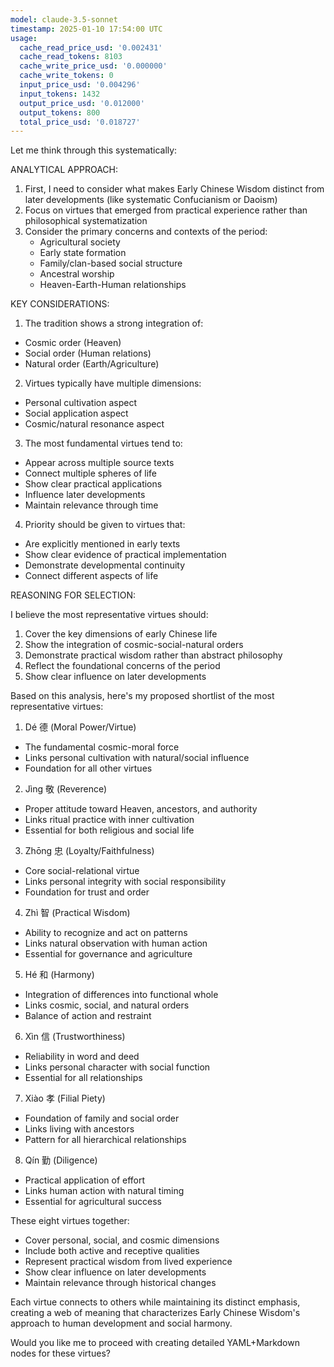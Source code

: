 ```yaml
---
model: claude-3.5-sonnet
timestamp: 2025-01-10 17:54:00 UTC
usage:
  cache_read_price_usd: '0.002431'
  cache_read_tokens: 8103
  cache_write_price_usd: '0.000000'
  cache_write_tokens: 0
  input_price_usd: '0.004296'
  input_tokens: 1432
  output_price_usd: '0.012000'
  output_tokens: 800
  total_price_usd: '0.018727'
---
```


Let me think through this systematically:

ANALYTICAL APPROACH:
1. First, I need to consider what makes Early Chinese Wisdom distinct from later developments (like systematic Confucianism or Daoism)
2. Focus on virtues that emerged from practical experience rather than philosophical systematization
3. Consider the primary concerns and contexts of the period:
   - Agricultural society
   - Early state formation
   - Family/clan-based social structure
   - Ancestral worship
   - Heaven-Earth-Human relationships

KEY CONSIDERATIONS:

1. The tradition shows a strong integration of:
- Cosmic order (Heaven)
- Social order (Human relations)
- Natural order (Earth/Agriculture)

2. Virtues typically have multiple dimensions:
- Personal cultivation aspect
- Social application aspect
- Cosmic/natural resonance aspect

3. The most fundamental virtues tend to:
- Appear across multiple source texts
- Connect multiple spheres of life
- Show clear practical applications
- Influence later developments
- Maintain relevance through time

4. Priority should be given to virtues that:
- Are explicitly mentioned in early texts
- Show clear evidence of practical implementation
- Demonstrate developmental continuity
- Connect different aspects of life

REASONING FOR SELECTION:

I believe the most representative virtues should:
1. Cover the key dimensions of early Chinese life
2. Show the integration of cosmic-social-natural orders
3. Demonstrate practical wisdom rather than abstract philosophy
4. Reflect the foundational concerns of the period
5. Show clear influence on later developments

Based on this analysis, here's my proposed shortlist of the most representative virtues:

1. Dé 德 (Moral Power/Virtue)
- The fundamental cosmic-moral force
- Links personal cultivation with natural/social influence
- Foundation for all other virtues

2. Jìng 敬 (Reverence)
- Proper attitude toward Heaven, ancestors, and authority
- Links ritual practice with inner cultivation
- Essential for both religious and social life

3. Zhōng 忠 (Loyalty/Faithfulness)
- Core social-relational virtue
- Links personal integrity with social responsibility
- Foundation for trust and order

4. Zhì 智 (Practical Wisdom)
- Ability to recognize and act on patterns
- Links natural observation with human action
- Essential for governance and agriculture

5. Hé 和 (Harmony)
- Integration of differences into functional whole
- Links cosmic, social, and natural orders
- Balance of action and restraint

6. Xìn 信 (Trustworthiness)
- Reliability in word and deed
- Links personal character with social function
- Essential for all relationships

7. Xiào 孝 (Filial Piety)
- Foundation of family and social order
- Links living with ancestors
- Pattern for all hierarchical relationships

8. Qín 勤 (Diligence)
- Practical application of effort
- Links human action with natural timing
- Essential for agricultural success

These eight virtues together:
- Cover personal, social, and cosmic dimensions
- Include both active and receptive qualities
- Represent practical wisdom from lived experience
- Show clear influence on later developments
- Maintain relevance through historical changes

Each virtue connects to others while maintaining its distinct emphasis, creating a web of meaning that characterizes Early Chinese Wisdom's approach to human development and social harmony.

Would you like me to proceed with creating detailed YAML+Markdown nodes for these virtues?
